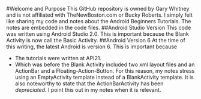 #Welcome and Purpose
This GitHub repository is owned by Gary Whitney and is not affiliated with TheNewBoston.com or Bucky Roberts.
I simply felt like sharing my code and notes about the Android Beginners Tutorials.
The notes are embedded in the code files.
##Android Studio Version
This code was written using Android Studio 2.0.  This is important because the Blank Activity is now call the Basic Activity.
##Android Version 6
At the time of this writing, the latest Android is version 6.  This is important because
 * The tutorials were written at API21.
 * Which was before the Blank Activity included two xml layout files and an ActionBar and a Floating-Action-Button.
For this reason, my notes stress using an EmptyActivity template instead of a BlankActivity template.
It is also noteworthy to state that the ActionBarActivity has been *depreciated*. I point this out in my notes when it is relevant.
